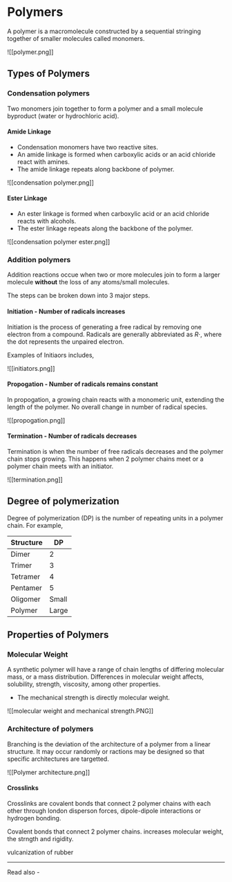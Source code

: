 # Polymers
A polymer is a macromolecule constructed by a sequential stringing together of smaller molecules called monomers.

![[polymer.png]]

## Types of Polymers

### Condensation polymers
Two monomers join together to form a polymer and a small molecule byproduct (water or hydrochloric acid).

#### Amide Linkage
- Condensation monomers have two reactive sites.
- An amide linkage is formed when carboxylic acids or an acid chloride react with amines.
- The amide linkage repeats along backbone of polymer.

![[condensation polymer.png]]

#### Ester Linkage
- An ester linkage is formed when carboxylic acid or an acid chloride reacts with alcohols.
- The ester linkage repeats along the backbone of the polymer.

![[condensation polymer ester.png]]

### Addition polymers
Addition reactions occue when two or more molecules join to form a larger molecule **without** the loss of any atoms/small molecules.

The steps can be broken down into 3 major steps.

#### Initiation - Number of radicals increases

Initiation is the process of generating a free radical by removing one electron from a compound. Radicals are generally abbreviated as ${R \cdot}$, where the dot represents the unpaired electron.

Examples of Initiaors includes,

![[initiators.png]]

#### Propogation - Number of radicals remains constant

In propogation, a growing chain reacts with a monomeric unit, extending the length of the polymer. No overall change in number of radical species.

![[propogation.png]]


#### Termination - Number of radicals decreases

Termination is when the number of free radicals decreases and the polymer chain stops growing. This happens when 2 polymer chains meet or a polymer chain meets with an initiator.

![[termination.png]]


## Degree of polymerization

Degree of polymerization (DP) is the number of repeating units in a polymer chain. For example,

| Structure | DP    |
| --------- | ----- |
| Dimer     | 2     |
| Trimer    | 3     |
| Tetramer  | 4     |
| Pentamer  | 5     |
| Oligomer  | Small |
| Polymer   | Large |


## Properties of Polymers


### Molecular Weight

A synthetic polymer will have a range of chain lengths of differing molecular mass, or a mass distribution. Differences in molecular weight affects, solubility, strength, viscosity, among other properties.

- The mechanical strength is directly molecular weight.

![[molecular weight and mechanical strength.PNG]]


### Architecture of polymers

Branching is the deviation of the architecture of a polymer from a linear structure. It may occur randomly or ractions may be designed so that specific architectures are targetted.

![[Polymer architecture.png]]



#### Crosslinks

Crosslinks are covalent bonds that connect 2 polymer chains with each other through london disperson forces, dipole-dipole interactions or hydrogen bonding.

Covalent bonds that connect 2 polymer chains.
increases molecular weight, the strngth and rigidity.

vulcanization of rubber








---
Read also - 